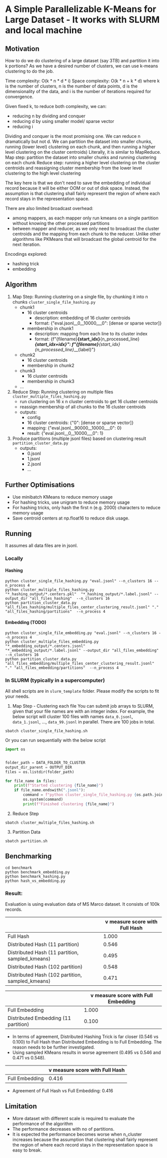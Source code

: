 # A Simple Parallelizable K-Means for Large Dataset - It works with SLURM and local machine
## Motivation
How to do we do clustering of a large dataset (say 3TB) and partition it into k portions?
As we have a desired number of clusters, we can use k-means clustering to do the job.

Time complexity: O(k * n * d * i)
Space complexity: O(k * n + k * d)
where k is the number of clusters, n is the number of data points, d is the dimensionality of the data, and i is the number of iterations required for convergence.

Given fixed k, to reduce both complexity, we can:
- reducing n by dividing and conquer
- reducing d by using smaller model/ sparse vector
- reducing i

Dividing and conquer is the most promising one. We can reduce n dramatically but not d.
We can partition the dataset into smaller chunks, running (lower level) clustering on each chunk, and then running a higher level clustering on the cluster centroids)
Literally, it is similar to MapReduce.
Map step: partition the dataset into smaller chunks and running clustering on each chunk
Reduce step: running a higher level clustering on the cluster centroids and reassigning cluster membership from the lower level clustering to the high level clustering

The key here is that we don't need to save the embedding of individual record because it will be either OOM or out of disk space. 
Instead, the assumption is that clustering shall fairly represent the region of where each record stays in the representation space.

There are also limited broadcast overhead: 
- among mappers, as each mapper only run kmeans on a single partition without knowing the other processed partitions
- between mapper and reducer, as we only need to broadcast the cluster centroids and the mapping from each chunk to the reducer. Unlike other algorithms like PKMeans that will broadcast the global centroid for the next iteration.

Encodings explored:
- hashing trick
- embedding


## Algorithm
1. Map Step: Running clustering on a single file, by chunking it into n chunks `cluster_single_file_hashing.py`
   - chunk1
     - 16 cluster centroids 
       - description: embedding of 16 cluster centroids
       - format: {"eval.jsonl__0__10000___0": [dense or sparse vector]}
     - membership in chunk1
       - description: mapping from each line to its cluster index
       - format: {f"{filename}__{start_idx}__{n_processed_line}___{start_idx+idx}": f"{filename}__{start_idx}__{n_processed_line}___{label}"} 
   - chunk2
     - 16 cluster centroids
     - membership in chunk2
   - chunk3
     - 16 cluster centroids
     - membership in chunk3
   - ...
2. Reduce Step: Running clustering on multiple files `cluster_multiple_files_hashing.py`
   - run clustering on 16 x n cluster centroids to get 16 cluster centroids
   - reassign membership of all chunks to the 16 cluster centroids
   - outputs:
     - config
     - 16 cluster centroids: {"0": [dense or sparse vector]}
     - mapping: {"eval.jsonl__90000__10000___0": 0}
     - result: {"eval.jsonl__0__10000___0": 1}
3. Produce partitions (multiple jsonl files) based on clustering result `partition_cluster_data.py`
   - outputs:
     - 0.jsonl
     - 1.jsonl
     - 2.jsonl
     - ...

## Further Optimisations
- Use minibatch KMeans to reduce memory usage
- For hashing tricks, use unigram to reduce memory usage
- For hashing tricks, only hash the first n (e.g. 2000) characters to reduce memory usage
- Save centroid centers at np.float16 to reduce disk usage.
    
## Running
It assumes all data files are in jsonl.

### Locally
#### Hashing
```shell
python cluster_single_file_hashing.py "eval.jsonl" --n_clusters 16 --n_process 4
python cluster_multiple_files_hashing.py "*_hashing_output/*.centers.pkl"  "*_hashing_output/*.label.jsonl" --output_dir "all_files_hashing"  --n_clusters 16
python partition_cluster_data.py "all_files_hashing/multiple_files_center_clustering_result.jsonl" "." "all_files_hashing/partitions"  --n_process 4
```

#### Embedding (TODO)
```shell
python cluster_single_file_embedding.py "eval.jsonl" --n_clusters 16 --n_process 4
python cluster_multiple_files_embedding.py "*_embedding_output/*.centers.jsonl"  "*_embedding_output/*.label.jsonl" --output_dir "all_files_embedding"  --n_clusters 16
python partition_cluster_data.py "all_files_embedding/multiple_files_center_clustering_result.jsonl" "." "all_files_embedding/partitions"  --n_process 4
```

### In SLURM (typically in a supercomputer)
All shell scripts are in `slurm_template` folder. Please modify the scripts to fit your needs.
1. Map Step - Clustering each file
You can submit job arrays to SLURM, given that your file names are with an integer index.
For example, the below script will cluster 100 files with names `data_0.jsonl`, `data_1.jsonl`, ..., `data_99.jsonl` in parallel. There are 100 jobs in total.
```shell
sbatch cluster_single_file_hashing.sh
````
Or you can run sequentially with the below script 
```python
import os


folder_path = DATA_FOLDER_TO_CLUSTER
output_dir_parent = OUTPUT_DIR
files = os.listdir(folder_path)

for file_name in files:
    print(f"Started clustering {file_name}")
    if file_name.endswith(".jsonl"):
        command = f"python cluster_single_file_hashing.py {os.path.join(folder_path, file_name)} --output_dir_parent {output_dir_parent} --n_clusters 16 --batch_size 30000 --n_process 12"
        os.system(command)
        print(f"Finished clustering {file_name}")
```
2. Reduce Step
```shell
sbatch cluster_multiple_files_hashing.sh
```
3. Partition Data
```shell
sbatch partition.sh
```


## Benchmarking
```shell
cd benchmark
python benchmark_embedding.py
python benchmark_hashing.py
python hash_vs_embedding.py
```
### Result:
Evaluation is using evaluation data of MS Marco dataset. It consists of 100k records.

|                                                  | v measure score with Full Hash |
|--------------------------------------------------|--------------------------------|
| Full Hash                                        | 1.000                          |
| Distributed Hash (11 partition)                  | 0.546                          |
| Distributed Hash (11 partition, sampled_kmeans)  | 0.495                          |
| Distributed Hash (102 partition)                 | 0.548                          |
| Distributed Hash (102 partition, sampled_kmeans) | 0.471                          |


|                                      | v measure score with Full Embedding |
|--------------------------------------|-------------------------------------|
| Full Embedding                       | 1.000                               |
| Distributed Embedding (11 partition) | 0.100                               |
- In terms of agreement, Distributed Hashing Trick is far closer (0.546 vs 0.100) to Full Hash than Distributed Embedding is to Full Embedding. The reason needs to be further investigated.
- Using sampled KMeans results in worse agreement (0.495 vs 0.546 and 0.471 vs 0.548).

|                                  | v measure score with Full Hash |
|----------------------------------|--------------------------------|
| Full Embedding                   | 0.416                          |
- Agreement of Full Hash vs Full Embedding: 0.416

## Limitation
- More dataset with different scale is required to evaluate the performance of the algorithm
- The performance decreases with no of partitions.
- It is expected the performance becomes worse when n_cluster increases because the assumption that clustering shall fairly represent the region of where each record stays in the representation space is easy to break.
